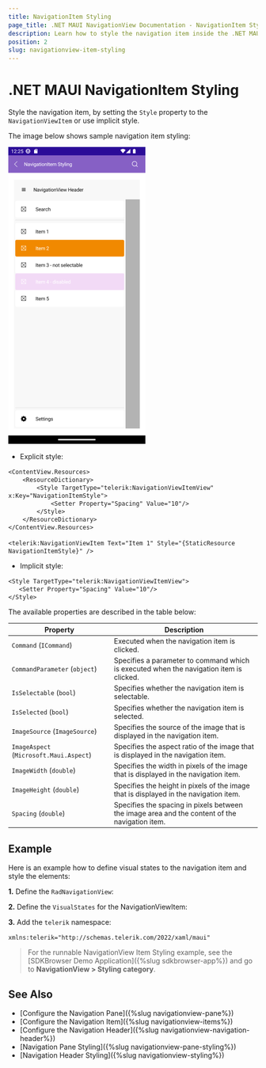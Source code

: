 ```yaml
---
title: NavigationItem Styling
page_title: .NET MAUI NavigationView Documentation - NavigationItem Styling
description: Learn how to style the navigation item inside the .NET MAUI NavigationView Pane.
position: 2
slug: navigationview-item-styling
---
```


# .NET MAUI NavigationItem Styling

Style the navigation item, by setting the `Style` property to the `NavigationViewItem` or use implicit style.

The image below shows sample navigation item styling:

![Telerik UI for .NET MAUI NavigationView Styling](../images/navigationview-item-styling.png)

* Explicit style:

```XAML
<ContentView.Resources>
    <ResourceDictionary>
        <Style TargetType="telerik:NavigationViewItemView" x:Key="NavigationItemStyle">
            <Setter Property="Spacing" Value="10"/>
        </Style>
    </ResourceDictionary>
</ContentView.Resources>

<telerik:NavigationViewItem Text="Item 1" Style="{StaticResource NavigationItemStyle}" />
```

* Implicit style:

```XAML
<Style TargetType="telerik:NavigationViewItemView">
   <Setter Property="Spacing" Value="10"/>            
</Style>
```

The available properties are described in the table below:

| Property | Description |
| -------- | ----------- |
| `Command` (`ICommand`) | Executed when the navigation item is clicked. |
| `CommandParameter` (`object`) | Specifies a parameter to command which is executed when the navigation item is clicked. |
| `IsSelectable` (`bool`) | Specifies whether the navigation item is selectable. |
| `IsSelected` (`bool`) | Specifies whether the navigation item is selected. |
| `ImageSource` (`ImageSource`) | Specifies the source of the image that is displayed in the navigation item. |
| `ImageAspect` (`Microsoft.Maui.Aspect`) | Specifies the aspect ratio of the image that is displayed in the navigation item. |
| `ImageWidth` (`double`) | Specifies the width in pixels of the image that is displayed in the navigation item. |
| `ImageHeight` (`double`) | Specifies the height in pixels of the image that is displayed in the navigation item. |
| `Spacing` (`double`) | Specifies the spacing in pixels between the image area and the content of the navigation item. |

## Example

Here is an example how to define visual states to the navigation item and style the elements:

**1.** Define the `RadNavigationView`:

<snippet id='navigationview-item-styling' />

**2.** Define the `VisualStates` for the NavigationViewItem:

<snippet id='navigationview-item-element-styling' />

**3.** Add the `telerik` namespace:

```XAML
xmlns:telerik="http://schemas.telerik.com/2022/xaml/maui"
```

> For the runnable NavigationView Item Styling example, see the [SDKBrowser Demo Application]({%slug sdkbrowser-app%}) and go to **NavigationView > Styling category**.

## See Also

- [Configure the Navigation Pane]({%slug navigationview-pane%})
- [Configure the Navigation Item]({%slug navigationview-items%})
- [Configure the Navigation Header]({%slug navigationview-navigation-header%})
- [Navigation Pane Styling]({%slug navigationview-pane-styling%})
- [Navigation Header Styling]({%slug navigationview-styling%})
